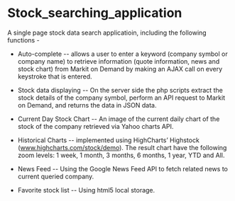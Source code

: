 # Stock_searching_application


A single page stock data search applicatioin, including the following functions -
* Auto-complete -- allows a user to enter a keyword (company symbol or company name) to retrieve information (quote information, news and stock chart) from Markit on Demand by making an AJAX call on every keystroke that is entered.

* Stock data displaying --  On the server side the php scripts extract the stock details of the company symbol, perform an API request to Markit on Demand, and returns the data in JSON data.

*  Current Day Stock Chart -- An image of the current daily chart of the stock of the company retrieved via Yahoo charts API.

*  Historical Charts --  implemented using HighCharts’ Highstock (www.highcharts.com/stock/demo). The result chart have the following zoom levels: 1 week, 1 month, 3 months, 6 months, 1 year, YTD and All.

*  News Feed --  Using the Google News Feed API to fetch related news to current queried company.

*  Favorite stock list -- Using html5 local storage.
